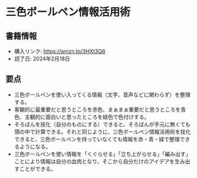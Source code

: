 # 三色ボールペン情報活用術
## 書籍情報
- 購入リンク: <https://amzn.to/3HXt3Q6>
- 読了日: 2024年2月18日
## 要点
- 三色ボールペンを使い入ってくる情報（文字、音声などに関わらず）を整理する。
- 客観的に最重要だと思うところを赤色、まぁまぁ重要だと思うところを青色、主観的に面白いと思ったところを緑色で色付けする。
- そろばんを技化（自分のものにする）できると、そろばんが手元に無くても頭の中で計算できる。それと同じように、三色ボールペン情報活用術を技化できると、三色ボールペンを持っていなくても情報を赤・青・緑で整理できるようになる。
- 三色ボールペンを使い情報を「くぐらせる」「立ち上がらせる」「編み出す」ことにより情報は自分の血肉となり、そこから自分だけのアイデアを生み出すことができる。
